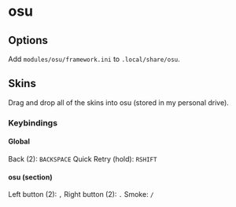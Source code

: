 # osu

## Options

Add `modules/osu/framework.ini` to `.local/share/osu`.

## Skins

Drag and drop all of the skins into osu (stored in my personal drive).

### Keybindings

#### Global

Back (2): `BACKSPACE`
Quick Retry (hold): `RSHIFT`

#### osu (section)

Left button (2): `,`
Right button (2): `.`
Smoke: `/`
